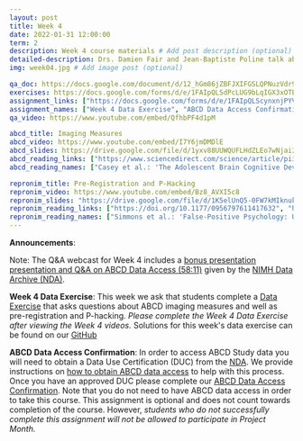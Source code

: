 ```yaml
---
layout: post
title: Week 4
date: 2022-01-31 12:00:00
term: 2
description: Week 4 course materials # Add post description (optional)
detailed-description: Drs. Damien Fair and Jean-Baptiste Poline talk about ABCD imaging measures, pre-registration, and P-hacking.
img: week04.jpg # Add image post (optional)

qa_doc: https://docs.google.com/document/d/12_hGm86jZBFJXIFGSLQPNuzVdr9EGbqvBqSCJ7P2mgw/edit?usp=sharing
exercises: https://docs.google.com/forms/d/e/1FAIpQLSdPcLUG9bLqIGX3xOTENX-Z1p1lkY8lSgazJgcNECHFwtVgLQ/viewform?usp=sf_link
assignment_links: ["https://docs.google.com/forms/d/e/1FAIpQLScynxnjPYVFkgNuJoqbeOhA-shjqE8H0SFi5WSMiFZ_q9hevA/viewform?usp=sf_link", "https://docs.google.com/forms/d/e/1FAIpQLSdZbXLB2HdciB88YN3JIXg6OdUN2dq1KnLTolIcos2Tu6FazA/viewform?usp=sf_link"]
assignment_names: ["Week 4 Data Exercise", "ABCD Data Access Confirmation (this assignment is optional and will be re-posted  each week until April 1, 2022. If you have already completed this assignment there is no need to complete it again.)"]
qa_video: https://www.youtube.com/embed/QfhbPF4d1pM

abcd_title: Imaging Measures
abcd_video: https://www.youtube.com/embed/I7Y6jmDMDlE
abcd_slides: https://drive.google.com/file/d/1yxv88UUWQUFLHdZLEo7wNjai3obT5aqB/view?usp=sharing
abcd_reading_links: ["https://www.sciencedirect.com/science/article/pii/S1878929317301214", "https://doi.org/10.1016/j.neuroimage.2019.116091", "https://www.biorxiv.org/content/10.1101/457739v1"]
abcd_reading_names: ["Casey et al.: 'The Adolescent Brain Cognitive Development (ABCD) study: Imaging acquisition across 21 sites'", "Hagler et al.: 'Image processing and analysis methods for the Adolescent Brain Cognitive Development Study'", "Open access version of Hagler et al."]

repronim_title: Pre-Registration and P-Hacking
repronim_video: https://www.youtube.com/embed/Bz8_AVXI5c8
repronim_slides: "https://drive.google.com/file/d/1K5elUnQ5-0FW7kMIknuksjIrxXLmnnkg/view?usp=sharing"
repronim_reading_links: ["https://doi.org/10.1177/0956797611417632", "https://doi.org/10.1038/nrn3475", "https://doi.org/10.1038/s41586-020-2314-9"]
repronim_reading_names: ["Simmons et al.: 'False-Positive Psychology: Undisclosed Flexibility in Data Collection and Analysis Allows Presenting Anything as Significant'", "Button et al.: 'Power failure: why small sample size undermines the reliability of neuroscience'", "Botvinik-Nezer et al.: 'Variability in the analysis of a single neuroimaging dataset by many teams'"]
---
```

**Announcements**:

Note: The Q&A webcast for Week 4 includes a [bonus presentation presentation and Q&A on ABCD Data Access (58:11)](https://youtu.be/QfhbPF4d1pM?t=3491) given by the [NIMH Data Archive (NDA)](https://nda.nih.gov/).

**Week 4 Data Exercise**: This week we ask that students complete a [Data Exercise](https://docs.google.com/forms/d/e/1FAIpQLScynxnjPYVFkgNuJoqbeOhA-shjqE8H0SFi5WSMiFZ_q9hevA/viewform?usp=sf_link) that asks questions about ABCD imaging measures and well as pre-registration and P-hacking. *Please complete the Week 4 Data Exercise after viewing the Week 4 videos.* Solutions for this week's data exercise can be found on our [GitHub](https://github.com/ABCD-ReproNim/exercises/blob/main/week_4/week_4_year_2_quiz.md)

**ABCD Data Access Confirmation**: In order to access ABCD Study data you will need to obtain a Data Use Certification (DUC) from the [NDA](https://nda.nih.gov/). We provide instructions on [how to obtain ABCD data access](https://docs.google.com/document/d/18hsT2x15bypuXFcfMQb9Ck_YEB7VvY2j4w5hwbV78A4/edit?usp=sharing) to help with this process. Once you have an approved DUC please complete our [ABCD Data Access Confirmation](https://docs.google.com/forms/d/e/1FAIpQLSdZbXLB2HdciB88YN3JIXg6OdUN2dq1KnLTolIcos2Tu6FazA/viewform?usp=sf_link). Note that you do not need to have ABCD data access in order to take this course. This assignment is optional and does not count towards completion of the course. However, *students who do not successfully complete this assignment will not be allowed to participate in Project Month.*
